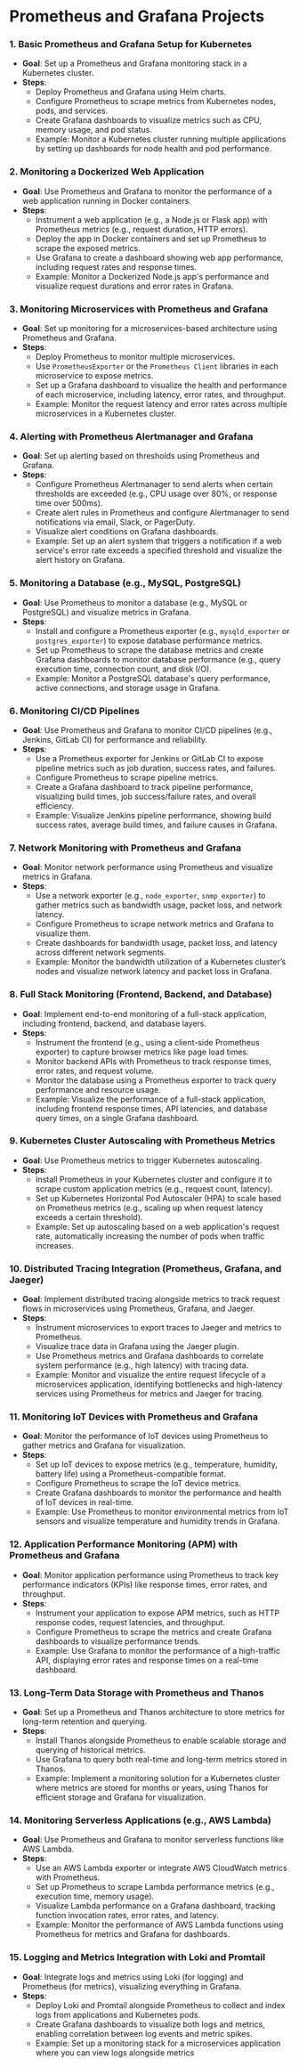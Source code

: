 <h1>Prometheus and Grafana Projects</h1>

### 1. **Basic Prometheus and Grafana Setup for Kubernetes**
   - **Goal**: Set up a Prometheus and Grafana monitoring stack in a Kubernetes cluster.
   - **Steps**:
     - Deploy Prometheus and Grafana using Helm charts.
     - Configure Prometheus to scrape metrics from Kubernetes nodes, pods, and services.
     - Create Grafana dashboards to visualize metrics such as CPU, memory usage, and pod status.
     - Example: Monitor a Kubernetes cluster running multiple applications by setting up dashboards for node health and pod performance.

### 2. **Monitoring a Dockerized Web Application**
   - **Goal**: Use Prometheus and Grafana to monitor the performance of a web application running in Docker containers.
   - **Steps**:
     - Instrument a web application (e.g., a Node.js or Flask app) with Prometheus metrics (e.g., request duration, HTTP errors).
     - Deploy the app in Docker containers and set up Prometheus to scrape the exposed metrics.
     - Use Grafana to create a dashboard showing web app performance, including request rates and response times.
     - Example: Monitor a Dockerized Node.js app's performance and visualize request durations and error rates in Grafana.

### 3. **Monitoring Microservices with Prometheus and Grafana**
   - **Goal**: Set up monitoring for a microservices-based architecture using Prometheus and Grafana.
   - **Steps**:
     - Deploy Prometheus to monitor multiple microservices.
     - Use `PrometheusExporter` or the `Prometheus Client` libraries in each microservice to expose metrics.
     - Set up a Grafana dashboard to visualize the health and performance of each microservice, including latency, error rates, and throughput.
     - Example: Monitor the request latency and error rates across multiple microservices in a Kubernetes cluster.

### 4. **Alerting with Prometheus Alertmanager and Grafana**
   - **Goal**: Set up alerting based on thresholds using Prometheus and Grafana.
   - **Steps**:
     - Configure Prometheus Alertmanager to send alerts when certain thresholds are exceeded (e.g., CPU usage over 80%, or response time over 500ms).
     - Create alert rules in Prometheus and configure Alertmanager to send notifications via email, Slack, or PagerDuty.
     - Visualize alert conditions on Grafana dashboards.
     - Example: Set up an alert system that triggers a notification if a web service's error rate exceeds a specified threshold and visualize the alert history on Grafana.

### 5. **Monitoring a Database (e.g., MySQL, PostgreSQL)**
   - **Goal**: Use Prometheus to monitor a database (e.g., MySQL or PostgreSQL) and visualize metrics in Grafana.
   - **Steps**:
     - Install and configure a Prometheus exporter (e.g., `mysqld_exporter` or `postgres_exporter`) to expose database performance metrics.
     - Set up Prometheus to scrape the database metrics and create Grafana dashboards to monitor database performance (e.g., query execution time, connection count, and disk I/O).
     - Example: Monitor a PostgreSQL database's query performance, active connections, and storage usage in Grafana.

### 6. **Monitoring CI/CD Pipelines**
   - **Goal**: Use Prometheus and Grafana to monitor CI/CD pipelines (e.g., Jenkins, GitLab CI) for performance and reliability.
   - **Steps**:
     - Use a Prometheus exporter for Jenkins or GitLab CI to expose pipeline metrics such as job duration, success rates, and failures.
     - Configure Prometheus to scrape pipeline metrics.
     - Create a Grafana dashboard to track pipeline performance, visualizing build times, job success/failure rates, and overall efficiency.
     - Example: Visualize Jenkins pipeline performance, showing build success rates, average build times, and failure causes in Grafana.

### 7. **Network Monitoring with Prometheus and Grafana**
   - **Goal**: Monitor network performance using Prometheus and visualize metrics in Grafana.
   - **Steps**:
     - Use a network exporter (e.g., `node_exporter`, `snmp_exporter`) to gather metrics such as bandwidth usage, packet loss, and network latency.
     - Configure Prometheus to scrape network metrics and Grafana to visualize them.
     - Create dashboards for bandwidth usage, packet loss, and latency across different network segments.
     - Example: Monitor the bandwidth utilization of a Kubernetes cluster’s nodes and visualize network latency and packet loss in Grafana.

### 8. **Full Stack Monitoring (Frontend, Backend, and Database)**
   - **Goal**: Implement end-to-end monitoring of a full-stack application, including frontend, backend, and database layers.
   - **Steps**:
     - Instrument the frontend (e.g., using a client-side Prometheus exporter) to capture browser metrics like page load times.
     - Monitor backend APIs with Prometheus to track response times, error rates, and request volume.
     - Monitor the database using a Prometheus exporter to track query performance and resource usage.
     - Example: Visualize the performance of a full-stack application, including frontend response times, API latencies, and database query times, on a single Grafana dashboard.

### 9. **Kubernetes Cluster Autoscaling with Prometheus Metrics**
   - **Goal**: Use Prometheus metrics to trigger Kubernetes autoscaling.
   - **Steps**:
     - Install Prometheus in your Kubernetes cluster and configure it to scrape custom application metrics (e.g., request count, latency).
     - Set up Kubernetes Horizontal Pod Autoscaler (HPA) to scale based on Prometheus metrics (e.g., scaling up when request latency exceeds a certain threshold).
     - Example: Set up autoscaling based on a web application's request rate, automatically increasing the number of pods when traffic increases.

### 10. **Distributed Tracing Integration (Prometheus, Grafana, and Jaeger)**
   - **Goal**: Implement distributed tracing alongside metrics to track request flows in microservices using Prometheus, Grafana, and Jaeger.
   - **Steps**:
     - Instrument microservices to export traces to Jaeger and metrics to Prometheus.
     - Visualize trace data in Grafana using the Jaeger plugin.
     - Use Prometheus metrics and Grafana dashboards to correlate system performance (e.g., high latency) with tracing data.
     - Example: Monitor and visualize the entire request lifecycle of a microservices application, identifying bottlenecks and high-latency services using Prometheus for metrics and Jaeger for tracing.

### 11. **Monitoring IoT Devices with Prometheus and Grafana**
   - **Goal**: Monitor the performance of IoT devices using Prometheus to gather metrics and Grafana for visualization.
   - **Steps**:
     - Set up IoT devices to expose metrics (e.g., temperature, humidity, battery life) using a Prometheus-compatible format.
     - Configure Prometheus to scrape the IoT device metrics.
     - Create Grafana dashboards to monitor the performance and health of IoT devices in real-time.
     - Example: Use Prometheus to monitor environmental metrics from IoT sensors and visualize temperature and humidity trends in Grafana.

### 12. **Application Performance Monitoring (APM) with Prometheus and Grafana**
   - **Goal**: Monitor application performance using Prometheus to track key performance indicators (KPIs) like response times, error rates, and throughput.
   - **Steps**:
     - Instrument your application to expose APM metrics, such as HTTP response codes, request latencies, and throughput.
     - Configure Prometheus to scrape the metrics and create Grafana dashboards to visualize performance trends.
     - Example: Use Grafana to monitor the performance of a high-traffic API, displaying error rates and response times on a real-time dashboard.

### 13. **Long-Term Data Storage with Prometheus and Thanos**
   - **Goal**: Set up a Prometheus and Thanos architecture to store metrics for long-term retention and querying.
   - **Steps**:
     - Install Thanos alongside Prometheus to enable scalable storage and querying of historical metrics.
     - Use Grafana to query both real-time and long-term metrics stored in Thanos.
     - Example: Implement a monitoring solution for a Kubernetes cluster where metrics are stored for months or years, using Thanos for efficient storage and Grafana for visualization.

### 14. **Monitoring Serverless Applications (e.g., AWS Lambda)**
   - **Goal**: Use Prometheus and Grafana to monitor serverless functions like AWS Lambda.
   - **Steps**:
     - Use an AWS Lambda exporter or integrate AWS CloudWatch metrics with Prometheus.
     - Set up Prometheus to scrape Lambda performance metrics (e.g., execution time, memory usage).
     - Visualize Lambda performance on a Grafana dashboard, tracking function invocation rates, error rates, and latency.
     - Example: Monitor the performance of AWS Lambda functions using Prometheus for metrics and Grafana for dashboards.

### 15. **Logging and Metrics Integration with Loki and Promtail**
   - **Goal**: Integrate logs and metrics using Loki (for logging) and Prometheus (for metrics), visualizing everything in Grafana.
   - **Steps**:
     - Deploy Loki and Promtail alongside Prometheus to collect and index logs from applications and Kubernetes pods.
     - Create Grafana dashboards to visualize both logs and metrics, enabling correlation between log events and metric spikes.
     - Example: Set up a monitoring stack for a microservices application where you can view logs alongside metrics
